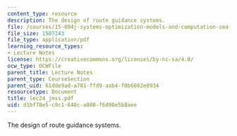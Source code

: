 ```yaml
---
content_type: resource
description: The design of route guidance systems.
file: /courses/15-094j-systems-optimization-models-and-computation-sma-5223-spring-2004/d1bf78e5c9c1648ca080f6d90e5b8aee_lec24_jmss.pdf
file_size: 1507243
file_type: application/pdf
learning_resource_types:
- Lecture Notes
license: https://creativecommons.org/licenses/by-nc-sa/4.0/
ocw_type: OCWFile
parent_title: Lecture Notes
parent_type: CourseSection
parent_uid: 61dde9ad-a781-ffd9-aab4-f0b6082e0934
resourcetype: Document
title: lec24_jmss.pdf
uid: d1bf78e5-c9c1-648c-a080-f6d90e5b8aee
---
```

The design of route guidance systems.